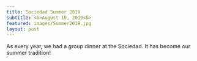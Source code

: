 ```yaml
---
title: Sociedad Summer 2019
subtitle: <b>August 10, 2019<b>
featured: images/Summer2019.jpg
layout: post
---
```


<p>As every year, we had a group dinner at the Sociedad. It has become our summer tradition!</p>
